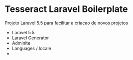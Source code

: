 
# Tesseract Laravel Boilerplate

Projeto Laravel 5.5 para facilitar a criacao de novos projetos

- Laravel 5.5
- Laravel Generator
- Adminlte
- Languages / locale
- 
